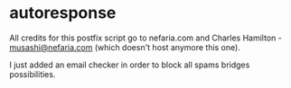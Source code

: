 # autoresponse

All credits for this postfix script go to nefaria.com and Charles Hamilton - musashi@nefaria.com (which doesn't host anymore this one).

I just added an email checker in order to block all spams bridges possibilities.
